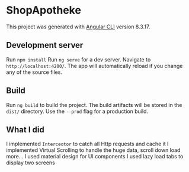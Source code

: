 # ShopApotheke

This project was generated with [Angular CLI](https://github.com/angular/angular-cli) version 8.3.17.

## Development server
Run `npm install`
Run `ng serve` for a dev server. Navigate to `http://localhost:4200/`. The app will automatically reload if you change any of the source files.


## Build

Run `ng build` to build the project. The build artifacts will be stored in the `dist/` directory. Use the `--prod` flag for a production build.

## What I did
I implemented  `Interceotor` to catch all Http requests and cache it 
I implemented Virtual Scrolling to handle the huge data, scroll down load more... 
I used material design for UI components 
I used lazy load tabs to display two screens 


